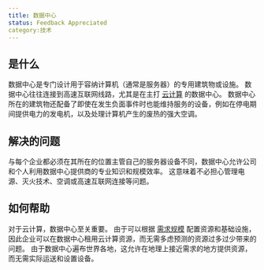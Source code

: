 ```yaml
---
title: 数据中心
status: Feedback Appreciated
category:技术
---
```


## 是什么

数据中心是专门设计用于容纳计算机（通常是服务器）的专用建筑物或设施。 数据中心往往连接到高速互联网线路，尤其是在主打 [云计算](/cloud_computing/) 的数据中心。 数据中心所在的建筑物还配备了即使在发生负面事件时也能维持服务的设备，例如在停电期间提供电力的发电机，以及处理计算机产生的废热的强大空调。

## 解决的问题

与每个企业都必须在其所在的位置主管自己的服务器设备不同，数据中心允许公司和个人利用数据中心提供商的专业知识和规模效率。 这意味着不必担心管理电源、灭火技术、空调或高速互联网连接等问题。

## 如何帮助

对于云计算，数据中心至关重要。 由于可以根据 [需求规模](/scalability/) 配置资源和基础设施，因此企业可以在数据中心租用云计算资源，而无需多虑预测的资源过多过少带来的问题。 由于数据中心遍布世界各地，这允许在地理上接近需求的地方提供资源，而无需实际运送和设置设备。
